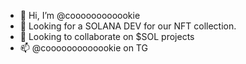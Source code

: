 - 👋 Hi, I’m @coooooooooookie
- 👀 Looking for a SOLANA DEV for our NFT collection. 
- 💞️ Looking to collaborate on $SOL projects
- 📫 @cooooooooooookie on TG

<!---
coooooooooookie/coooooooooookie is a ✨ special ✨ repository because its `README.md` (this file) appears on your GitHub profile.
You can click the Preview link to take a look at your changes.
--->
